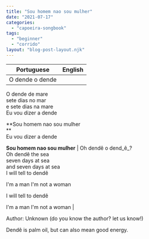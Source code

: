 ```yaml
---
title: "Sou homem nao sou mulher"
date: "2021-07-17"
categories: 
  - "capoeira-songbook"
tags: 
  - "beginner"
  - "corrido"
layout: "blog-post-layout.njk"
---
```


| Portuguese | English |
| --- | --- |
| O dende o dende  
O dende de mare  
sete dias no mar  
e sete dias na mare  
Eu vou dizer a dende  
  
**Sou homem nao sou mulher  
**  
Eu vou dizer a dende  
  
**Sou homem nao sou mulher** | Oh dendê o dend_ê_?  
Oh dendê the sea  
seven days at sea  
and seven days at sea  
I will tell to dendê  
  
I'm a man I'm not a woman  
  
I will tell to dendê  
  
I'm a man I'm not a woman |

<figcaption>

Author: Unknown (do you know the author? let us know!)

</figcaption>

Dendê is palm oil, but can also mean good energy.
